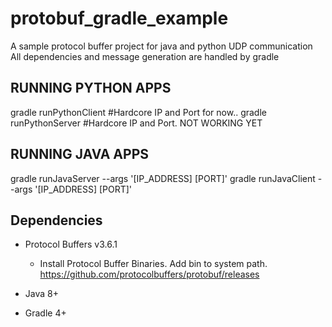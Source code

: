 # protobuf_gradle_example
A sample protocol buffer project for java and python UDP communication
All dependencies and message generation are handled by gradle

## RUNNING PYTHON APPS
gradle runPythonClient #Hardcore IP and Port for now..
gradle runPythonServer #Hardcore IP and Port. NOT WORKING YET

## RUNNING JAVA APPS
gradle runJavaServer --args '[IP_ADDRESS] [PORT]'
gradle runJavaClient --args '[IP_ADDRESS] [PORT]'

## Dependencies
- Protocol Buffers v3.6.1 
   - Install Protocol Buffer Binaries. Add bin to system path. https://github.com/protocolbuffers/protobuf/releases

- Java 8+
- Gradle 4+